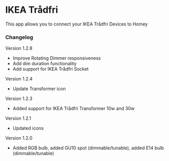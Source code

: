 # IKEA Trådfri

This app allows you to connect your IKEA Trådfri Devices to Homey

### Changelog
Version 1.2.8
* Improve Rotating Dimmer responsiveness
* Add dim duration functionality
* Add support for IKEA Trådfri Socket

Version 1.2.4
* Update Transformer icon

Version 1.2.3
* Added support for IKEA Trådfri Transformer 10w and 30w

Version 1.2.1
* Updated icons

Version 1.2.0
* Added RGB bulb, added GU10 spot (dimmable/tunable), added E14 bulb (dimmable/tunable)
